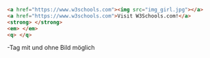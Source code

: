 ```html
<a href="https://www.w3schools.com"><img src="img_girl.jpg"></a>
<a href="https://www.w3schools.com">Visit W3Schools.com!</a>
<strong> </strong>
<em> </em>
<q> </q>
```

<a>-Tag mit und ohne Bild möglich